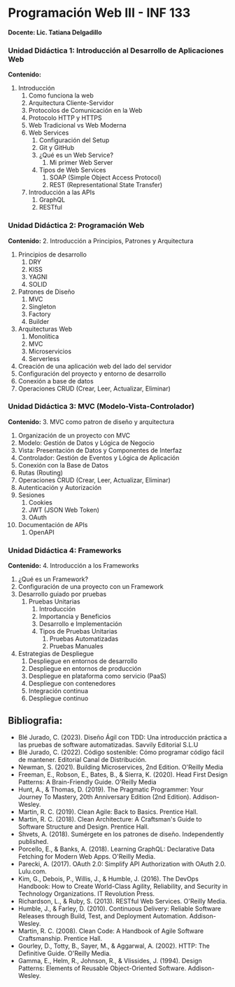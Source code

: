 # Programación Web III - INF 133
**Docente: Lic. Tatiana Delgadillo**

### Unidad Didáctica 1: Introducción al Desarrollo de Aplicaciones Web

**Contenido:**

1. Introducción
   1. Como funciona la web
   2. Arquitectura Cliente-Servidor
   3. Protocolos de Comunicación en la Web
   4. Protocolo HTTP y HTTPS
   5. Web Tradicional vs Web Moderna
   6. Web Services
      1. Configuración del Setup
      2. Git y GitHub
      3. ¿Qué es un Web Service?
         1. Mi primer Web Server
      4. Tipos de Web Services
            1. SOAP (Simple Object Access Protocol)
            2. REST (Representational State Transfer)
   7. Introducción a las APIs
      1. GraphQL
      2. RESTful
### Unidad Didáctica 2: Programación Web 

**Contenido:**
2. Introducción a Principios, Patrones y Arquitectura
   1. Principios de desarrollo
      1. DRY
      2. KISS
      3. YAGNI
      4. SOLID
   2. Patrones de Diseño
      1. MVC
      2. Singleton
      3. Factory
      4. Builder
   3. Arquitecturas Web
      1. Monolítica
      2. MVC
      3. Microservicios
      4. Serverless
3. Creación de una aplicación web del lado del servidor
4. Configuración del proyecto y entorno de desarrollo
5. Conexión a base  de datos
6. Operaciones CRUD (Crear, Leer, Actualizar, Eliminar)


### Unidad Didáctica 3: MVC (Modelo-Vista-Controlador) 

**Contenido:**
3.  MVC como patron de diseño y arquitectura
  1. Organización de un proyecto con MVC  
  2. Modelo: Gestión de Datos y Lógica de Negocio
  3. Vista: Presentación de Datos y Componentes de Interfaz
  4. Controlador: Gestión de Eventos y Lógica de Aplicación
  5. Conexión con la Base de Datos
  6. Rutas (Routing)
  7. Operaciones CRUD (Crear, Leer, Actualizar, Eliminar)
  8.  Autenticación y Autorización
  9.  Sesiones
      1.  Cookies
      2.  JWT (JSON Web Token)
      3.  OAuth
  10. Documentación de APIs
      1.  OpenAPI
### Unidad Didáctica 4: Frameworks

**Contenido:**
4. Introducción a los Frameworks
   1. ¿Qué es un Framework?
   2. Configuración de una proyecto con un Framework
   3. Desarrollo guiado por pruebas
      1. Pruebas Unitarias
         1. Introducción
         2. Importancia y Beneficios
         3. Desarrollo e Implementación
         4. Tipos  de Pruebas Unitarias
            1. Pruebas Automatizadas
            2. Pruebas Manuales
   4. Estrategias de Despliegue
      1. Despliegue en entornos de desarrollo
      2. Despliegue en entornos de producción
      3. Despliegue en plataforma como servicio (PaaS)
      4. Despliegue con contenedores
      5. Integración continua
      6. Despliegue continuo

## Bibliografia:
- Blé Jurado, C. (2023). Diseño Ágil con TDD: Una introducción práctica a las pruebas de software automatizadas.  Savvily Editorial S.L.U
- Blé Jurado, C. (2022). Código sostenible: Cómo programar código fácil de mantener. Editorial Canal de Distribución.
- Newman, S. (2021). Building Microservices, 2nd Edition. O'Reilly Media
- Freeman, E., Robson, E., Bates, B., & Sierra, K. (2020). Head First Design Patterns: A Brain-Friendly Guide. O'Reilly Media
- Hunt, A., & Thomas, D. (2019). The Pragmatic Programmer: Your Journey To Mastery, 20th Anniversary Edition (2nd Edition). Addison-Wesley.
- Martin, R. C. (2019). Clean Agile: Back to Basics. Prentice Hall.
- Martin, R. C. (2018). Clean Architecture: A Craftsman's Guide to Software Structure and Design. Prentice Hall.
- Shvets, A. (2018). Sumérgete en los patrones de diseño. Independently published.
- Porcello, E., & Banks, A. (2018). Learning GraphQL: Declarative Data Fetching for Modern Web Apps. O'Reilly Media.
- Parecki, A. (2017). OAuth 2.0: Simplify API Authorization with OAuth 2.0. Lulu.com.
- Kim, G., Debois, P., Willis, J., & Humble, J. (2016). The DevOps Handbook: How to Create World-Class Agility, Reliability, and Security in Technology Organizations. IT Revolution Press.
- Richardson, L., & Ruby, S. (2013). RESTful Web Services. O'Reilly Media.
- Humble, J., & Farley, D. (2010). Continuous Delivery: Reliable Software Releases through Build, Test, and Deployment Automation. Addison-Wesley.
- Martin, R. C. (2008). Clean Code: A Handbook of Agile Software Craftsmanship. Prentice Hall.
- Gourley, D., Totty, B., Sayer, M., & Aggarwal, A. (2002). HTTP: The Definitive Guide. O'Reilly Media.
- Gamma, E., Helm, R., Johnson, R., & Vlissides, J. (1994). Design Patterns: Elements of Reusable Object-Oriented Software. Addison-Wesley.

